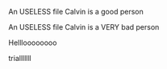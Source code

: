 An USELESS file
Calvin is a good person

An USELESS file Calvin is a VERY bad person

Hellloooooooo

trialllllll
